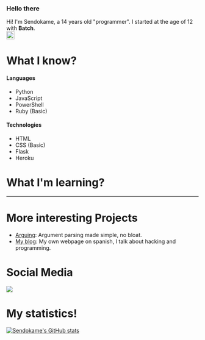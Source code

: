 ### Hello there

Hi! I'm Sendokame, a 14 years old "programmer". I started at the age of 12 with **Batch**.<br>
<img height=21 src="https://komarev.com/ghpvc/?username=ZSendokame">

# What I know?
#### Languages
- Python
- JavaScript
- PowerShell
- Ruby (Basic)

#### Technologies
- HTML
- CSS (Basic)
- Flask
- Heroku

# What I'm learning?
---

# More interesting Projects
- [Arguing](https://github.com/zsendokame/Arguing): Argument parsing made simple, no bloat.
- [My blog](https://github.com/ZSendokame/blog): My own webpage on spanish, I talk about hacking and programming.

# Social Media
<a href="https://discord.gg/aBsCR6pyZj"><img src="https://img.shields.io/badge/Discord-7289DA?style=for-the-badge&logo=discord&logoColor=white"/></a>

# My statistics!
[![Sendokame's GitHub stats](https://github-readme-stats.vercel.app/api?username=zsendokame)](https://github.com/zsendokame/zsendokame)
